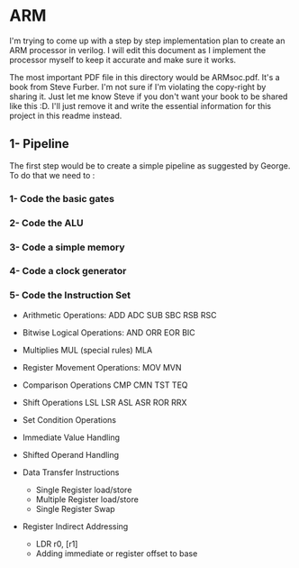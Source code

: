 # ARM
I'm trying to come up with a step by step implementation plan to create an ARM processor in verilog. I will edit this document as I implement the processor myself to keep it accurate and make sure it works.


The most important PDF file in this directory would be ARMsoc.pdf. It's a book from Steve Furber. I'm not sure if I'm violating the copy-right by sharing it. Just let me know Steve if you don't want your book to be shared like this :D. I'll just remove it and write the essential information for this project in this readme instead.


## 1- Pipeline
The first step would be to create a simple pipeline as suggested by George. To do that we need to :


### 1- Code the basic gates
### 2- Code the ALU
### 3- Code a simple memory
### 4- Code a clock generator
### 5- Code the Instruction Set
- Arithmetic Operations:
	ADD
	ADC
	SUB
	SBC
	RSB
	RSC


- Bitwise Logical Operations:
	AND
	ORR
	EOR
	BIC


- Multiplies
	MUL (special rules)
	MLA


- Register Movement Operations:
	MOV
	MVN


- Comparison Operations
	CMP
	CMN
	TST
	TEQ


- Shift Operations
	LSL
	LSR
	ASL
	ASR
	ROR
	RRX


- Set Condition Operations
- Immediate Value Handling
- Shifted Operand Handling


- Data Transfer Instructions
	- Single Register load/store
	- Multiple Register load/store
	- Single Register Swap


- Register Indirect Addressing
	- LDR r0, [r1]
	- Adding immediate or register offset to base



